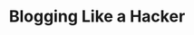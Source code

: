 ---
home: true
heroImage: /favicon.ico
actionText: Get Started →
actionLink: /en/guide/started.html
sidebarDepth: 2

title: Blogging Like a Hacker
lang: en
meta:
  - name: description
    content: hello
  - name: keywords
    content: super duper SEO
    
features:
- title: Simple
  details: Markdown-centric project structure that helps you focus on writing with minimal configuration.
- title: Vue Drive
  details: Enjoy the development experience of Vue and webpack, using The Vue component spout in Markdown, and using Vue to develop custom themes.
- title: Performance
  details: VuePress generates static HTML for each page pre-rendering and runs as a SPA when the page is loaded.
footer: MIT Licensed | Copyright © 2018-present Frank Huang
---